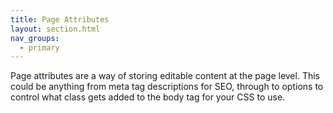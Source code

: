 ```yaml
---
title: Page Attributes
layout: section.html
nav_groups:
  - primary
---
```


Page attributes are a way of storing editable content at the page level. This could be anything from meta tag descriptions for SEO, through to options to control what class gets added to the body tag for your CSS to use. 
